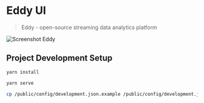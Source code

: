 # Eddy UI

> Eddy - open-source streaming data analytics platform

![Screenshot Eddy](docs/.vuepress/public/screenshot-eddy.png)

## Project Development Setup

```bash
yarn install
```

```bash
yarn serve
```

```bash
cp /public/config/development.json.example /public/config/development.json
```
